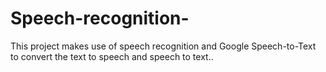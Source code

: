 # Speech-recognition-
This project makes use of speech recognition and Google Speech-to-Text to convert the text to speech and speech to text..
